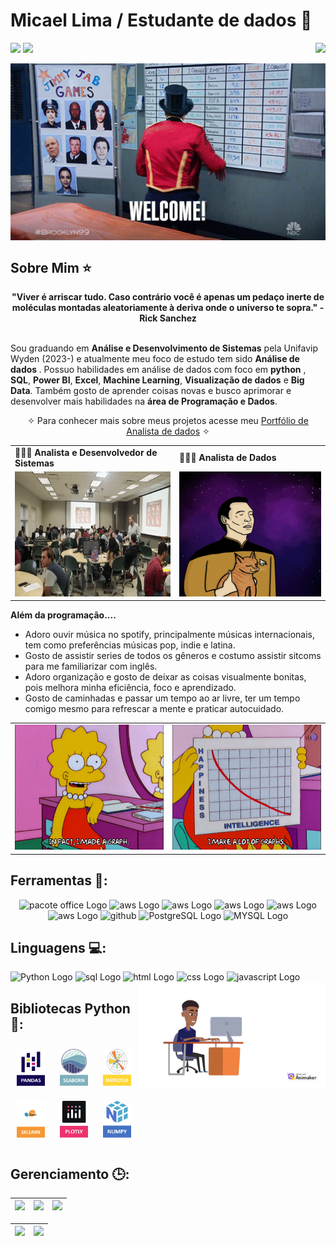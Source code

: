 # Micael Lima / Estudante de dados 🎲
<!-- contador de visitas -->
[<img src="https://cdn-icons-png.flaticon.com/128/145/145807.png" width="30"/>](https://www.linkedin.com/in/micael-jos%C3%A9-67194719b/)
[<img src="https://cdn-icons-png.flaticon.com/128/2504/2504727.png" width="30"/>](mailto:micaeljose144@gmail.com)
<img align="right" src="https://komarev.com/ghpvc/?username=micaellimaj&color=0000FF"><br>
</div>



<!--fim contador -->

<!-- GIF B99 -->
<div align="center">
 <td><img src="WELCOME.gif" width="600" style="display: block; margin: 0 auto;" alt="B99"> </td>
  </div>
<!-- FIM GIF B99 -->

<!-- Sobre me -->

## Sobre Mim ⭐️

<div align='center'>
  <b>"Viver é arriscar tudo. Caso contrário você é apenas um pedaço inerte de moléculas montadas aleatoriamente à deriva onde o universo te sopra." - Rick Sanchez</b>
</div><br>

Sou graduando em <b>Análise e Desenvolvimento de Sistemas</b> pela Unifavip Wyden (2023-) e atualmente meu foco de estudo tem sido <b> Análise de dados </b>. Possuo habilidades em análise de dados com foco em <b>python</b> , <b>SQL</b>, <b>Power BI</b>, <b>Excel</b>, <b>Machine Learning</b>, <b>Visualização de dados</b> e <b>Big Data</b>. Também gosto de aprender coisas novas e busco aprimorar e desenvolver mais habilidades  na <b>área de Programação e Dados</b>.


<div align='center'>

✧ Para conhecer mais sobre meus projetos acesse meu [Portfólio de Analista de dados](https://bit.ly/Micael-Lima-Analista-de-dados-Portfolio) ✧

</div>


<!-- Fim sobre me -->

<!-- Areas de estudo -->
<div align="center">
  <table>
    <tr>
      <td><b>👨🏽‍🎓 Analista e Desenvolvedor de Sistemas </b></td>
      <td><b>👨🏽‍💻 Analista de Dados</b></td>
    </tr>
    <tr>
      <td><img src="adss.gif" width="280px" height="200px"></td>
      <td><img src="DataAnalytics.gif" width="280px" height="200px"> </td>
    </tr>
  </table>
</div>

<!-- Fim áreas de estudo -->

<!-- Sobre me-->

<b>Além da programação....</b>


- Adoro ouvir música no spotify, principalmente músicas internacionais, tem como preferências músicas pop, indie e latina.
- Gosto de assistir series de todos os gêneros e costumo assistir sitcoms para me familiarizar com inglês.
- Adoro organização e gosto de deixar as coisas visualmente bonitas, pois melhora minha eficiência, foco e aprendizado. 
- Gosto de caminhadas e passar um tempo ao ar livre, ter um tempo comigo mesmo para refrescar a mente e praticar autocuidado. 

<!-- Fim Sobre me-->



<!-- Lisa Simpsnos -->
<div align="center">
  <table>
    <tr>
      <td><img src="lisa1.gif"  width="280px" height="200px"></td>
      <td><img src="lisa2.gif"  width="280px" height="200px"></td>
    </tr>
  </table>
</div>

<!-- Fim Lisa -->

</div>

## Ferramentas 📶:
<div align='center'>       
<img src="https://img.shields.io/badge/Microsoft_Office-D83B01?style=for-the-badge&logo=microsoft-office&logoColor=white" alt="pacote office Logo">
<img src="https://img.shields.io/badge/Amazon_AWS-FF9900?style=for-the-badge&logo=amazonaws&logoColor=white" alt="aws Logo">
<img src="https://img.shields.io/badge/Colab-F9AB00?style=for-the-badge&logo=googlecolab&color=525252" alt="aws Logo">
<img src="https://img.shields.io/badge/PyCharm-000000.svg?&style=for-the-badge&logo=PyCharm&logoColor=white" alt="aws Logo">
<img src="https://img.shields.io/badge/Visual_Studio_Code-0078D4?style=for-the-badge&logo=visual%20studio%20code&logoColor=white" alt="aws Logo">
<img src="https://img.shields.io/badge/GIT-E44C30?style=for-the-badge&logo=git&logoColor=white" alt="aws Logo">
<img src="https://img.shields.io/badge/GitHub-100000?style=for-the-badge&logo=github&logoColor=white" alt="github">
<img src="https://img.shields.io/badge/PostgreSQL-316192?style=for-the-badge&logo=postgresql&logoColor=white" alt="PostgreSQL Logo">
<img src="https://img.shields.io/badge/MySQL-005C84?style=for-the-badge&logo=mysql&logoColor=white" alt="MYSQL Logo">

</div>  

##  Linguagens 💻:
<div>
    <img src="https://cdn-icons-png.flaticon.com/128/5968/5968350.png" alt="Python Logo"  width="50px">
    <img src="https://cdn-icons-png.flaticon.com/128/9544/9544010.png" alt="sql Logo"  width="50px">
    <img src="https://cdn-icons-png.flaticon.com/128/5968/5968267.png" alt="html Logo"  width="50px">
    <img src="https://cdn-icons-png.flaticon.com/128/5968/5968242.png" alt="css Logo"  width="50px">
    <img src="https://cdn-icons-png.flaticon.com/128/5968/5968292.png" alt="javascript Logo"  width="50px">
    
    
</div>
<!-- Meu avatar -->
<img src="6R3DBD98CYA3EAV0.gif" min-width="300px" max-width="300px" width="300px" align="right" alt="meu avatar">
<!-- Fim Avatar -->


##  Bibliotecas Python 🐍: 
<div  align="left">
<img src="Imagem1-pandas.jpg"  width="45" height="60" alt="pandas logo"  hspace="10" vspace="10">
<img src="Imagem2-seaborn.jpg"  width="45" height="60"  alt="seaborn logo"  hspace="10" vspace="10">
<img src="Imagem3-matplotlib.jpg"  width="45" height="60" alt="matplotlib logo"  hspace="10" vspace="10">
<img src="Imagem4-sklearn.jpg"  width="45" height="60"  alt="sklearn logo"  hspace="10" vspace="10">
<img src="Imagem5-plotly.jpg"  width="45" height="60"  alt="plotly logo"  hspace="10" vspace="10">
<img src="Imagem6-Numpy.jpg"  width="45" height="60"  alt="numpy logo"  hspace="10" vspace="10">

</div>

## Gerenciamento  🕒:

<!-- 
theme=ocean_dark 
tokyonight: 35AFA3 Green | BF91F3 Purple | 1A1B27 Dark 
-->


| ![](http://github-profile-summary-cards.vercel.app/api/cards/stats?username=micaellimaj&theme=cobalt) | ![](http://github-profile-summary-cards.vercel.app/api/cards/repos-per-language?username=micaellimaj&hide=Html&theme=cobalt) | ![](http://github-profile-summary-cards.vercel.app/api/cards/most-commit-language?username=micaellimaj&theme=cobalt) |
| :-: | :-: | :-: |

| ![](http://github-profile-summary-cards.vercel.app/api/cards/profile-details?username=micaellimaj&theme=radical) | ![](https://github-readme-streak-stats.herokuapp.com/?user=micaellimaj&theme=radical&hide_border=true&date_format=M%20j%5B%2C%20Y%5D&background=1A1B27&stroke=35AFA3&ring=BF91F3&fire=BF91F3&currStreakNum=BF91F3&sideNums=BF91F3&currStreakLabel=BF91F3&sideLabels=BF91F3&dates=35AFA3) | 
| :-: | :-: |
          
</div>







           
          
